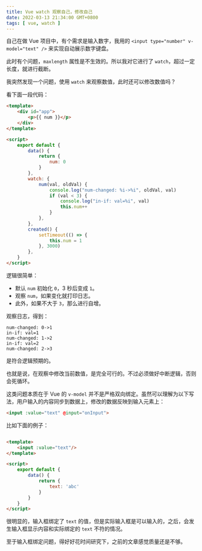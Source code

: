 ```yaml
---
title: Vue watch 观察自己，修改自己
date: 2022-03-13 21:34:00 GMT+0800
tags: [ vue, watch ]
---
```


自己在做 Vue 项目中，有个需求是输入数字，我用的 `<input type="number" v-model="text" />` 来实现自动展示数字键盘。

此时有个问题，`maxlength` 属性是不生效的。所以我对它进行了 `watch`，超过一定长度，就进行截断。

<!-- truncate -->

我突然发现一个问题，使用 `watch` 来观察数值，此时还可以修改数值吗？

看下面一段代码：

```html
<template>
    <div id="app">
        <p>{{ num }}</p>
    </div>
</template>

<script>
    export default {
        data() {
            return {
                num: 0
            }
        },
        watch: {
            num(val, oldVal) {
                console.log("num-changed: %i->%i", oldVal, val)
                if (val < 3) {
                    console.log("in-if: val=%i", val)
                    this.num++
                }
            },
        },
        created() {
            setTimeout(() => {
                this.num = 1
            }, 3000)
        },
    }
</script>
```

逻辑很简单：

* 默认 `num` 初始化 `0`，3 秒后变成 `1`。
* 观察 `num`，如果变化就打印日志。
* 此外，如果不大于 `3`，那么进行自增。

观察日志，得到：

```
num-changed: 0->1
in-if: val=1
num-changed: 1->2
in-if: val=2
num-changed: 2->3
```

是符合逻辑预期的。

也就是说，在观察中修改当前数值，是完全可行的。不过必须做好中断逻辑，否则会死循环。

这类问题本质在于 Vue 的 `v-model` 并不是严格双向绑定。虽然可以理解为以下写法，用户输入的内容同步到数据上，修改的数据反映到输入元素上：

```html
<input :value="text" @input="onInput">
```

比如下面的例子：

```html

<template>
    <input :value="text"/>
</template>

<script>
    export default {
        data() {
            return {
                text: 'abc'
            }
        }
    }
</script>
```

很明显的，输入框绑定了 `text` 的值，但是实际输入框是可以输入的，之后，会发生输入框显示内容和实际绑定的 `text` 不符的情况。

至于输入框绑定问题，得好好花时间研究下，之前的文章感觉质量还是不够。
